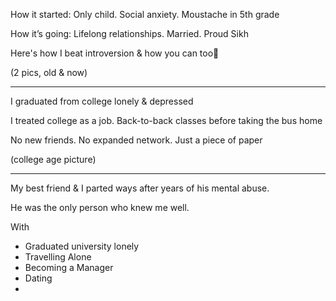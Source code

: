 How it started: Only child. Social anxiety. Moustache in 5th grade

How it’s going: Lifelong relationships. Married. Proud Sikh

Here's how I beat introversion & how you can too🧵

(2 pics, old & now)

---
I graduated from college lonely & depressed

I treated college as a job. Back-to-back classes before taking the bus home

No new friends. No expanded network. Just a piece of paper

(college age picture)

---

My best friend & I parted ways after years of his mental abuse.

He was the only person who knew me well.

With

- Graduated university lonely
- Travelling Alone
- Becoming a Manager
- Dating
- 